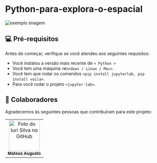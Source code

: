 # Python-para-explora-o-espacial

<img src="https://docs.microsoft.com/learn/achievements/student-evangelism/introduction-python-nasa-social.png" alt="exemplo imagem">


## 💻 Pré-requisitos

Antes de começar, verifique se você atendeu aos seguintes requisitos:

* Você instalou a versão mais recente de `< Python >`
* Você tem uma máquina `<Windows / Linux / Mac>`. 
* Você tem que rodar os comandos `<pip install jupyterlab, pip install voila>`. 
* Para você rodar o projeto `<jupyter-lab>`.

## 🤝 Colaboradores

Agradecemos às seguintes pessoas que contribuíram para este projeto:

<table>
  <tr>
    <td align="center">
      <a href="#">
        <img src="https://i.pinimg.com/736x/a0/fd/24/a0fd243fc8a65b1618cfa58701cd5078.jpg" width="100px;" alt="Foto do Iuri Silva no GitHub"/><br>
        <sub>
          <b>Mateus Augusto</b>
        </sub>
      </a>
    </td>
  </tr>
</table>

